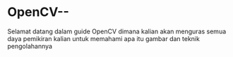 # OpenCV--
Selamat datang dalam guide OpenCV dimana kalian akan menguras semua daya pemikiran kalian untuk memahami apa itu gambar dan teknik pengolahannya
